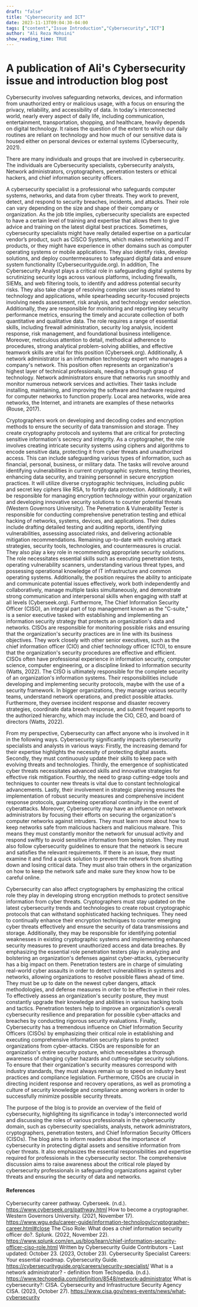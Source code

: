 ```yaml
---
draft: "false"
title: "Cybersecurity and ICT"
date: 2023-11-13T09:04:30-04:00
tags: ["content","Issue Introduction","Cybersecurity","ICT"]
author: "Ali Reza Mohsini"
show_reading_time: TRUE
---
```


# A publication of Ali's Cybersecurity issue and introduction blog post

Cybersecurity involves safeguarding networks, devices, and information from unauthorized entry or malicious usage, with a focus on ensuring the privacy, reliability, and accessibility of data. In today's interconnected world, nearly every aspect of daily life, including communication, entertainment, transportation, shopping, and healthcare, heavily depends on digital technology. It raises the question of the extent to which our daily routines are reliant on technology and how much of our sensitive data is housed either on personal devices or external systems (Cybersecurity, 2021). 

There are many individuals and groups that are involved in cybersecurity. The individuals are Cybersecurity specialists, cybersecurity analysts, Network administrators, cryptographers, penetration testers or ethical hackers, and chief information security officers. 

A cybersecurity specialist is a professional who safeguards computer systems, networks, and data from cyber threats. They work to prevent, detect, and respond to security breaches, incidents, and attacks. Their role can vary depending on the size and shape of their company or organization. As the job title implies, cybersecurity specialists are expected to have a certain level of training and expertise that allows them to give advice and training on the latest digital best practices. Sometimes, cybersecurity specialists might have really detailed expertise on a particular vendor’s product, such as CISCO Systems, which makes networking and IT products, or they might have experience in other domains such as computer operating systems or mobile applications. They also identify risks, develop solutions, and deploy countermeasures to safeguard digital data and ensure system functionality (Cybersecurityguide.org). In addition, The Cybersecurity Analyst plays a critical role in safeguarding digital systems by scrutinizing security logs across various platforms, including firewalls, SIEMs, and web filtering tools, to identify and address potential security risks. They also take charge of resolving complex user issues related to technology and applications, while spearheading security-focused projects involving needs assessment, risk analysis, and technology vendor selection. Additionally, they are responsible for monitoring and reporting key security performance metrics, ensuring the timely and accurate collection of both quantitative and qualitative data. The role requires a range of essential skills, including firewall administration, security log analysis, incident response, risk management, and foundational business intelligence. Moreover, meticulous attention to detail, methodical adherence to procedures, strong analytical problem-solving abilities, and effective teamwork skills are vital for this position (Cyberseek.org). Additionally, A network administrator is an information technology expert who manages a company's network. This position often represents an organization's highest layer of technical professionals, needing a thorough grasp of technology. Network administrators ensure that networks run smoothly and monitor numerous network services and activities. Their tasks include installing, maintaining, and improving the software and hardware required for computer networks to function properly. Local area networks, wide area networks, the Internet, and intranets are examples of these networks (Rouse, 2017).

Cryptographers work on developing and decoding codes and encryption methods to ensure the security of data transmission and storage. They create cryptography protocols and systems that are critical for protecting sensitive information's secrecy and integrity.  As a cryptographer, the role involves creating intricate security systems using ciphers and algorithms to encode sensitive data, protecting it from cyber threats and unauthorized access. This can include safeguarding various types of information, such as financial, personal, business, or military data. The tasks will revolve around identifying vulnerabilities in current cryptographic systems, testing theories, enhancing data security, and training personnel in secure encryption practices. It will utilize diverse cryptographic techniques, including public and secret key ciphers like RSA, to fortify data protection. Additionally, it will be responsible for managing encryption technology within your organization and developing innovative security solutions to counter potential threats (Western Governors University). The Penetration & Vulnerability Tester is responsible for conducting comprehensive penetration testing and ethical hacking of networks, systems, devices, and applications. Their duties include drafting detailed testing and auditing reports, identifying vulnerabilities, assessing associated risks, and delivering actionable mitigation recommendations. Remaining up-to-date with evolving attack strategies, security tools, technologies, and countermeasures is crucial. They also play a key role in recommending appropriate security solutions. The role necessitates essential skills such as executing penetration tests, operating vulnerability scanners, understanding various threat types, and possessing operational knowledge of IT infrastructure and common operating systems. Additionally, the position requires the ability to anticipate and communicate potential issues effectively, work both independently and collaboratively, manage multiple tasks simultaneously, and demonstrate strong communication and interpersonal skills when engaging with staff at all levels (Cyberseek.org). Furthermore, The Chief Information Security Officer (CISO), an integral part of top management known as the "C-suite," is a senior executive tasked with establishing and implementing an information security strategy that protects an organization's data and networks. CISOs are responsible for monitoring possible risks and ensuring that the organization's security practices are in line with its business objectives. They work closely with other senior executives, such as the chief information officer (CIO) and chief technology officer (CTO), to ensure that the organization's security procedures are effective and efficient. CISOs often have professional experience in information security, computer science, computer engineering, or a discipline linked to information security (Watts, 2022). The CISO is ultimately responsible for the complete security of an organization's information systems. Their responsibilities include developing and implementing security protocols, maybe with the use of a security framework. In bigger organizations, they manage various security teams, understand network operations, and predict possible attacks. Furthermore, they oversee incident response and disaster recovery strategies, coordinate data breach response, and submit frequent reports to the authorized hierarchy, which may include the CIO, CEO, and board of directors (Watts, 2022). 

From my perspective, Cybersecurity can affect anyone who is involved in it in the following ways. Cybersecurity significantly impacts cybersecurity specialists and analysts in various ways: Firstly, the increasing demand for their expertise highlights the necessity of protecting digital assets. Secondly, they must continuously update their skills to keep pace with evolving threats and technologies. Thirdly, the emergence of sophisticated cyber threats necessitates advanced skills and innovative strategies for effective risk mitigation. Fourthly, the need to grasp cutting-edge tools and techniques to counter new threats is vital due to constant technological advancements. Lastly, their involvement in strategic planning ensures the implementation of robust security measures and comprehensive incident response protocols, guaranteeing operational continuity in the event of cyberattacks. Moreover, Cybersecurity may have an influence on network administrators by focusing their efforts on securing the organization's computer networks against intruders. They must learn more about how to keep networks safe from malicious hackers and malicious malware. This means they must constantly monitor the network for unusual activity and respond swiftly to avoid sensitive information from being stolen. They must also follow cybersecurity guidelines to ensure that the network is secure and satisfies the relevant requirements. If there is an issue, they must examine it and find a quick solution to prevent the network from shutting down and losing critical data. They must also train others in the organization on how to keep the network safe and make sure they know how to be careful online.

Cybersecurity can also affect cryptographers by emphasizing the critical role they play in developing strong encryption methods to protect sensitive information from cyber threats. Cryptographers must stay updated on the latest cybersecurity trends and technologies to create robust cryptographic protocols that can withstand sophisticated hacking techniques. They need to continually enhance their encryption techniques to counter emerging cyber threats effectively and ensure the security of data transmissions and storage. Additionally, they may be responsible for identifying potential weaknesses in existing cryptographic systems and implementing enhanced security measures to prevent unauthorized access and data breaches. By emphasizing the essential role penetration testers play in analyzing and bolstering an organization's defenses against cyber-attacks, cybersecurity has a big impact on them. Penetration testers are in charge of simulating real-world cyber assaults in order to detect vulnerabilities in systems and networks, allowing organizations to resolve possible flaws ahead of time. They must be up to date on the newest cyber dangers, attack methodologies, and defense measures in order to be effective in their roles. To effectively assess an organization's security posture, they must constantly upgrade their knowledge and abilities in various hacking tools and tactics. Penetration testers help to improve an organization's overall cybersecurity resilience and preparation for possible cyber-attacks and breaches by conducting rigorous security evaluations. Finally, Cybersecurity has a tremendous influence on Chief Information Security Officers (CISOs) by emphasizing their critical role in establishing and executing comprehensive information security plans to protect organizations from cyber-attacks. CISOs are responsible for an organization's entire security posture, which necessitates a thorough awareness of changing cyber hazards and cutting-edge security solutions. To ensure that their organization's security measures correspond with industry standards, they must always remain up to speed on industry best practices and compliance legislation. Furthermore, CISOs are crucial in directing incident response and recovery operations, as well as promoting a culture of security knowledge and compliance among workers in order to successfully minimize possible security threats.

The purpose of the blog is to provide an overview of the field of cybersecurity, highlighting its significance in today's interconnected world and discussing the roles of various professionals in the cybersecurity domain, such as cybersecurity specialists, analysts, network administrators, cryptographers, penetration testers, and Chief Information Security Officers (CISOs). The blog aims to inform readers about the importance of cybersecurity in protecting digital assets and sensitive information from cyber threats. It also emphasizes the essential responsibilities and expertise required for professionals in the cybersecurity sector. The comprehensive discussion aims to raise awareness about the critical role played by cybersecurity professionals in safeguarding organizations against cyber threats and ensuring the security of data and networks.

#### References
Cybersecurity career pathway. Cyberseek. (n.d.). https://www.cyberseek.org/pathway.html
How to become a cryptographer. Western Governors University. (2021, November 17). https://www.wgu.edu/career-guide/information-technology/cryptographer-career.html#close 
The Ciso Role: What does a chief information security officer do?. Splunk. (2022, November 22). https://www.splunk.com/en_us/blog/learn/chief-information-security-officer-ciso-role.html 
Written by  Cybersecurity Guide Contributors – Last updated: October 23. (2023, October 23). Cybersecurity Specialist Careers: Your essential roadmap. Cybersecurity Guide. https://cybersecurityguide.org/careers/security-specialist/ 
What is a network administrator? - definition from Techopedia. (n.d.). https://www.techopedia.com/definition/8548/network-administrator 
What is cybersecurity?: CISA. Cybersecurity and Infrastructure Security Agency CISA. (2023, October 27). https://www.cisa.gov/news-events/news/what-cybersecurity 


